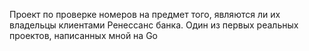 Проект по проверке номеров на предмет того, являются ли их владельцы клиентами Ренессанс банка. Один из первых реальных проектов, написанных мной на Go
